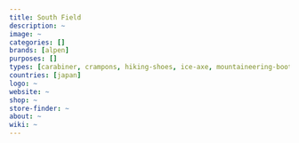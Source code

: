 ```yaml
---
title: South Field 
description: ~
image: ~
categories: []
brands: [alpen]
purposes: []
types: [carabiner, crampons, hiking-shoes, ice-axe, mountaineering-boots, rucksack, sleeping-bag, tent, trekking-pole]
countries: [japan]
logo: ~
website: ~
shop: ~
store-finder: ~
about: ~
wiki: ~
---
```


